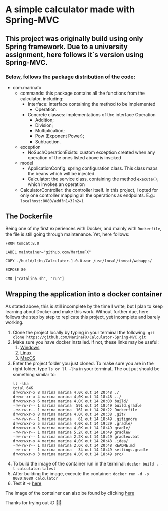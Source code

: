 # A simple calculator made with Spring-MVC

## This project was originally build using only Spring framework. Due to a university assignment, here follows it`s version using Spring-MVC.  

### Below, follows the package distribution of the code: 

* com.marinafx
    - commands: this package contains all the functions from the calculator, including: 
        - Interface: interface containing the method to be implemented
            - Operation.
        - Concrete classes: implementations of the interface Operation
            - Addition;
            - Division;
            - Multiplication;
            - Pow (Exponent Power);
            - Subtraction.
    - exception
        - NoSuchOperationExists: custom exception created when any operation of the ones listed above is invoked
    - model
        - ApplicationConfig: spring configuration class. This class maps the beans which will be injected.
        - Calculator: the service class, containing the method `execute()`, which invokes an operation
    - CalculatorController: the controller itself. In this project, I opted for only one controller mapping all the operations as endpoints. E.g.: `localhost:8080/add?n1=3?n2=1`

## The Dockerfile
Being one of my first experiences with Docker, and mainly with `Dockerfile`, the file is still going through maintenance. 
Yet, here follows: 

```
FROM tomcat:8.0

LABEL maintainer="github.com/MarinaFX"

COPY ./build/libs/Calculator-1.0.0.war /usr/local/tomcat/webapps/

EXPOSE 80

CMD ["catalina.sh", "run"]
```


## Wrapping the application into a docker container
As stated above, this is still incomplete by the time I write, but I plan to keep learning about Docker and make this work.
Without further due, here follows the step by step to replicate this project, yet incomplete and barely working. 

1. Clone the project locally by typing in your terminal the following: `git clone https://github.com/MarinaFX/Calculator-Spring-MVC.git`
2. Make sure you have docker installed. If not, these links may be useful: 
    1. [Windows](https://docs.docker.com/docker-for-windows/install/)
    2. [Linux](https://docs.docker.com/engine/install/)
    3. [MacOS](https://docs.docker.com/docker-for-mac/install/)
3. Enter the project folder you just cloned. To make sure you are in the right folder, type `ls or ll -lha` in your terminal. The out put should be something similar to: 
    ```
    ll -lha
    total 64K
    drwxrwxr-x 8 marina marina 4,0K out 14 20:48 ./
    drwxr-xr-x 4 marina marina 4,0K out 14 18:48 ../
    drwxrwxr-x 6 marina marina 4,0K out 14 20:00 build/
    -rw-rw-r-- 1 marina marina  591 out 14 18:49 build.gradle
    -rw-rw-r-- 1 marina marina  161 out 14 20:22 Dockerfile
    drwxrwxr-x 8 marina marina 4,0K out 14 20:38 .git/
    -rw-rw-r-- 1 marina marina   61 out 14 18:49 .gitignore
    drwxrwxr-x 5 marina marina 4,0K out 14 19:39 .gradle/
    drwxrwxr-x 3 marina marina 4,0K out 14 18:49 gradle/
    -rw-rw-r-- 1 marina marina 5,2K out 14 18:49 gradlew
    -rw-rw-r-- 1 marina marina 2,2K out 14 18:49 gradlew.bat
    drwxrwxr-x 4 marina marina 4,0K out 14 20:48 .idea/
    -rw-rw-r-- 1 marina marina 2,6K out 14 20:48 README.md
    -rw-rw-r-- 1 marina marina   34 out 14 18:49 settings.gradle
    drwxrwxr-x 3 marina marina 4,0K out 14 18:49 src/
    ``` 
4. To build the image of the container run in the terminal: `docker build . -t calculator:latest`
5. After building the image, execute the container: `docker run -d -p 8080:8080 calculator`
6. Test it => [here](https://localhost:8080/index.jsp)

The image of the container can also be found by clicking [here](https://hub.docker.com/repository/docker/marifx/calculator-tomcat)

Thanks for trying out :D 🤘🤘